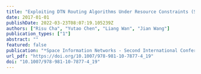 ```yaml
---
title: "Exploiting DTN Routing Algorithms Under Resource Constraints (SINC 2017, 2017)"
date: 2017-01-01
publishDate: 2022-03-23T08:07:19.105239Z
authors: ["Risu Cha", "Yutao Chen", "Liang Wan", "Jian Wang"]
publication_types: ["1"]
abstract: ""
featured: false
publication: "*Space Information Networks - Second International Conference, SINC 2017, Yinchuan, China, August 10-11, 2017, Revised Selected Papers*"
url_pdf: "https://doi.org/10.1007/978-981-10-7877-4_19"
doi: "10.1007/978-981-10-7877-4_19"
---
```


